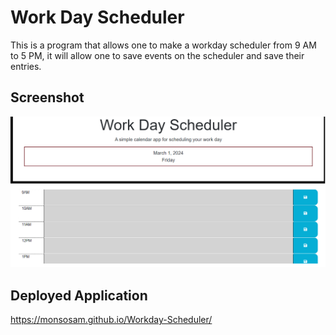 # Work Day Scheduler

This is a program that allows one to make a workday scheduler from 9 AM to 5 PM, it will allow one to save events on the scheduler and save their entries.

## Screenshot

![This shows the work schedule](./Assets/p5.png)

## Deployed Application

https://monsosam.github.io/Workday-Scheduler/
